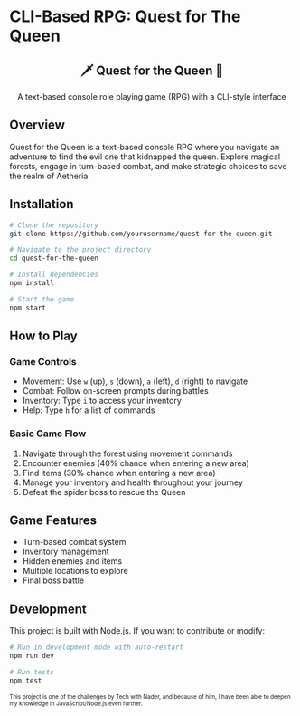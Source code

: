 # CLI-Based RPG: Quest for The Queen

<div align="center">
  <h2>🗡️ Quest for the Queen 👑</h2>
  <p>A text-based console role playing game (RPG) with a CLI-style interface</p>
</div>

## Overview

Quest for the Queen is a text-based console RPG where you navigate an adventure to find the evil one that kidnapped the queen. Explore magical forests, engage in turn-based combat, and make strategic choices to save the realm of Aetheria.

## Installation

```bash
# Clone the repository
git clone https://github.com/yourusername/quest-for-the-queen.git

# Navigate to the project directory
cd quest-for-the-queen

# Install dependencies
npm install

# Start the game
npm start
```

## How to Play

### Game Controls
- Movement: Use `w` (up), `s` (down), `a` (left), `d` (right) to navigate
- Combat: Follow on-screen prompts during battles
- Inventory: Type `i` to access your inventory
- Help: Type `h` for a list of commands

### Basic Game Flow
1. Navigate through the forest using movement commands
2. Encounter enemies (40% chance when entering a new area)
3. Find items (30% chance when entering a new area)
4. Manage your inventory and health throughout your journey
5. Defeat the spider boss to rescue the Queen

## Game Features
- Turn-based combat system
- Inventory management
- Hidden enemies and items
- Multiple locations to explore
- Final boss battle

## Development

This project is built with Node.js. If you want to contribute or modify:

```bash
# Run in development mode with auto-restart
npm run dev

# Run tests
npm test
```

<div>
  <p style="font-size: 10px;">This project is one of the challenges by Tech with Nader, and because of him, I have been able to deepen my knowledge in JavaScript/Node.js even further.</p>
</div>
